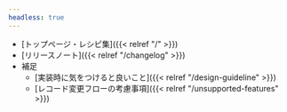 ```yaml
---
headless: true
---
```


- [トップページ・レシピ集]({{< relref "/" >}})
- [リリースノート]({{< relref "/changelog" >}})
- 補足
  - [実装時に気をつけると良いこと]({{< relref "/design-guideline" >}})
  - [レコード変更フローの考慮事項]({{< relref "/unsupported-features" >}})
<br />